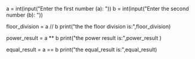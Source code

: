 a = int(input("Enter the first number (a): "))
b = int(input("Enter the second number (b): "))


floor_division = a // b
print("the the floor division is:",floor_division)


power_result = a ** b
print("the power result is:",power_result )


equal_result = a == b
print("the equal_result is:",equal_result) 
